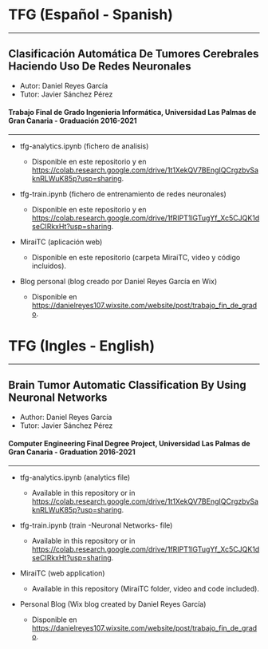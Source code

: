 # TFG (Español - Spanish)
---
## Clasificación Automática De Tumores Cerebrales Haciendo Uso De Redes Neuronales
*   Autor: Daniel Reyes García         
*   Tutor: Javier Sánchez Pérez
#### Trabajo Final de Grado Ingenieria Informática, Universidad Las Palmas de Gran Canaria - Graduación 2016-2021 
---

*   tfg-analytics.ipynb (fichero de analisis)
    *   Disponible en este repositorio y en https://colab.research.google.com/drive/1t1XekQV7BEngIQCrgzbvSaknRLWuK85p?usp=sharing.
        
*   tfg-train.ipynb (fichero de entrenamiento de redes neuronales)
    *   Disponible en este repositorio y en https://colab.research.google.com/drive/1fRIPT1lGTugYf_Xc5CJQK1dseCIRkxHt?usp=sharing.
        
*   MiraiTC (aplicación web)
    *   Disponible en este repositorio (carpeta MiraiTC, video y código incluidos).

*   Blog personal (blog creado por Daniel Reyes García en Wix)
    *   Disponible en https://danielreyes107.wixsite.com/website/post/trabajo_fin_de_grado.


# TFG (Ingles - English)
---
## Brain Tumor Automatic Classification By Using Neuronal Networks
*   Author: Daniel Reyes García         
*   Tutor: Javier Sánchez Pérez
#### Computer Engineering Final Degree Project, Universidad Las Palmas de Gran Canaria - Graduation 2016-2021 
---

*   tfg-analytics.ipynb (analytics file)
    *   Available in this repository or in https://colab.research.google.com/drive/1t1XekQV7BEngIQCrgzbvSaknRLWuK85p?usp=sharing.
        
*   tfg-train.ipynb (train -Neuronal Networks- file) 
    *   Available in this repository or in https://colab.research.google.com/drive/1fRIPT1lGTugYf_Xc5CJQK1dseCIRkxHt?usp=sharing.
        
*   MiraiTC (web application)
    *   Available in this repository (MiraiTC folder, video and code included).

*   Personal Blog (Wix blog created by Daniel Reyes García)
    *   Disponible en https://danielreyes107.wixsite.com/website/post/trabajo_fin_de_grado.
